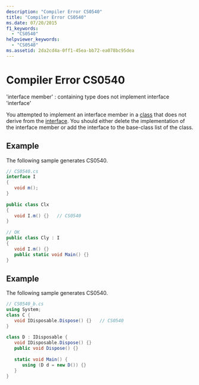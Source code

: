 ```yaml
---
description: "Compiler Error CS0540"
title: "Compiler Error CS0540"
ms.date: 07/20/2015
f1_keywords: 
  - "CS0540"
helpviewer_keywords: 
  - "CS0540"
ms.assetid: 2da2cd4a-0ff1-45ea-bb72-ea078bc95dea
---
```

# Compiler Error CS0540

'interface member' : containing type does not implement interface 'interface'  
  
 You attempted to implement an interface member in a [class](../language-reference/keywords/class.md) that does not derive from the [interface](../language-reference/keywords/interface.md). You should either delete the implementation of the interface member or add the interface to the base-class list of the class.  
  
## Example  

 The following sample generates CS0540.  
  
```csharp  
// CS0540.cs  
interface I  
{  
   void m();  
}  
  
public class Clx  
{  
   void I.m() {}   // CS0540  
}  
  
// OK  
public class Cly : I  
{  
   void I.m() {}  
   public static void Main() {}  
}  
```  
  
## Example  

 The following sample generates CS0540.  
  
```csharp  
// CS0540_b.cs  
using System;  
class C {  
   void IDisposable.Dispose() {}   // CS0540  
}  
  
class D : IDisposable {  
   void IDisposable.Dispose() {}  
   public void Dispose() {}  
  
   static void Main() {  
      using (D d = new D()) {}  
   }  
}  
```
